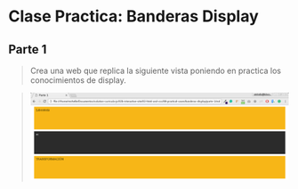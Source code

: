 # Clase Practica: Banderas Display
## Parte 1
> Crea una web que replica la siguiente vista poniendo en practica los conocimientos de display.

>![imagen parte 1](https://github.com/NatalyOC/Clase-Practica-Banderas-Display-Parte1/blob/master/assets/img/display.jpg)
